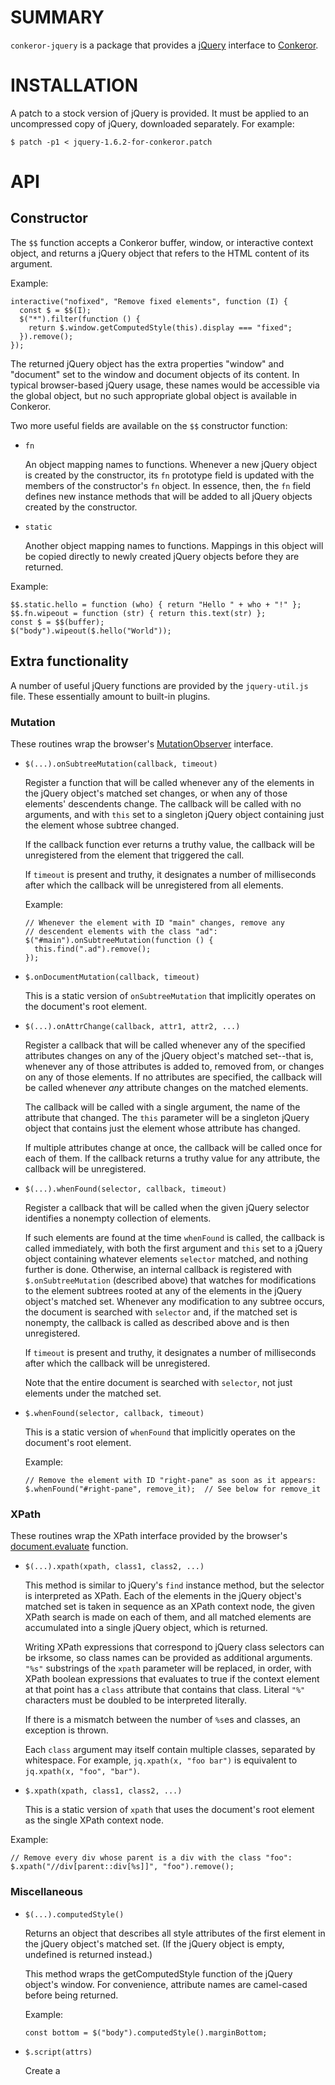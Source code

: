 # SUMMARY

`conkeror-jquery` is a package that provides a
[jQuery](http://jquery.com/) interface to
[Conkeror](http://conkeror.org/).

# INSTALLATION

A patch to a stock version of jQuery is provided.  It must be applied
to an uncompressed copy of jQuery, downloaded separately.  For example:

    $ patch -p1 < jquery-1.6.2-for-conkeror.patch

# API

## Constructor

The `$$` function accepts a Conkeror buffer, window, or interactive
context object, and returns a jQuery object that refers to the HTML
content of its argument.

Example:

    interactive("nofixed", "Remove fixed elements", function (I) {
      const $ = $$(I);
      $("*").filter(function () {
        return $.window.getComputedStyle(this).display === "fixed";
      }).remove();
    });

The returned jQuery object has the extra properties "window" and
"document" set to the window and document objects of its content.  In
typical browser-based jQuery usage, these names would be accessible
via the global object, but no such appropriate global object is
available in Conkeror.

Two more useful fields are available on the `$$` constructor function:

- `fn`

  An object mapping names to functions.  Whenever a new jQuery object
  is created by the constructor, its `fn` prototype field is updated
  with the members of the constructor's `fn` object.  In essence,
  then, the `fn` field defines new instance methods that will be added
  to all jQuery objects created by the constructor.
  
- `static`

  Another object mapping names to functions.  Mappings in this object
  will be copied directly to newly created jQuery objects before they
  are returned.
  
Example:

    $$.static.hello = function (who) { return "Hello " + who + "!" };
    $$.fn.wipeout = function (str) { return this.text(str) };
    const $ = $$(buffer);
    $("body").wipeout($.hello("World"));

## Extra functionality

A number of useful jQuery functions are provided by the
`jquery-util.js` file.  These essentially amount to built-in plugins.

### Mutation

These routines wrap the browser's
[MutationObserver](https://developer.mozilla.org/en-US/docs/Web/API/MutationObserver)
interface.

- `$(...).onSubtreeMutation(callback, timeout)`

  Register a function that will be called whenever any of the elements
  in the jQuery object's matched set changes, or when any of those
  elements' descendents change.  The callback will be called with no
  arguments, and with `this` set to a singleton jQuery object
  containing just the element whose subtree changed.
  
  If the callback function ever returns a truthy value, the callback
  will be unregistered from the element that triggered the call.
  
  If `timeout` is present and truthy, it designates a number of
  milliseconds after which the callback will be unregistered from all
  elements.
  
  Example:

      // Whenever the element with ID "main" changes, remove any
      // descendent elements with the class "ad":
      $("#main").onSubtreeMutation(function () {
        this.find(".ad").remove();
      });

- `$.onDocumentMutation(callback, timeout)`

  This is a static version of `onSubtreeMutation` that implicitly
  operates on the document's root element.
  
- `$(...).onAttrChange(callback, attr1, attr2, ...)`

  Register a callback that will be called whenever any of the
  specified attributes changes on any of the jQuery object's matched
  set--that is, whenever any of those attributes is added to, removed
  from, or changes on any of those elements.  If no attributes are
  specified, the callback will be called whenever *any* attribute
  changes on the matched elements.
  
  The callback will be called with a single argument, the name of the
  attribute that changed.  The `this` parameter will be a singleton
  jQuery object that contains just the element whose attribute has
  changed.
  
  If multiple attributes change at once, the callback will be called
  once for each of them.  If the callback returns a truthy value for
  any attribute, the callback will be unregistered.
  
- `$(...).whenFound(selector, callback, timeout)`

  Register a callback that will be called when the given jQuery
  selector identifies a nonempty collection of elements.
  
  If such elements are found at the time `whenFound` is called, the
  callback is called immediately, with both the first argument and
  `this` set to a jQuery object containing whatever elements
  `selector` matched, and nothing further is done.  Otherwise, an
  internal callback is registered with `$.onSubtreeMutation`
  (described above) that watches for modifications to the element
  subtrees rooted at any of the elements in the jQuery object's
  matched set.  Whenever any modification to any subtree occurs,
  the document is searched with `selector` and, if the matched set is
  nonempty, the callback is called as described above and is then
  unregistered.
  
  If `timeout` is present and truthy, it designates a number of
  milliseconds after which the callback will be unregistered.
  
  Note that the entire document is searched with `selector`, not just
  elements under the matched set.
  
- `$.whenFound(selector, callback, timeout)`

  This is a static version of `whenFound` that implicitly operates on
  the document's root element.
  
  Example:
  
      // Remove the element with ID "right-pane" as soon as it appears:
      $.whenFound("#right-pane", remove_it);  // See below for remove_it

### XPath

These routines wrap the XPath interface provided by the browser's
[document.evaluate](https://developer.mozilla.org/en-US/docs/Web/API/Document/evaluate) function.

- `$(...).xpath(xpath, class1, class2, ...)`

  This method is similar to jQuery's `find` instance method, but the
  selector is interpreted as XPath.  Each of the elements in the
  jQuery object's matched set is taken in sequence as an XPath context
  node, the given XPath search is made on each of them, and all
  matched elements are accumulated into a single jQuery object, which
  is returned.
  
  Writing XPath expressions that correspond to jQuery class selectors
  can be irksome, so class names can be provided as additional
  arguments.  `"%s"` substrings of the `xpath` parameter will be
  replaced, in order, with XPath boolean expressions that evaluates to
  true if the context element at that point has a `class` attribute
  that contains that class.  Literal `"%"` characters must be doubled
  to be interpreted literally.
  
  If there is a mismatch between the number of `%s`es and classes, an
  exception is thrown.
  
  Each `class` argument may itself contain multiple classes, separated
  by whitespace.  For example, `jq.xpath(x, "foo bar")` is equivalent
  to `jq.xpath(x, "foo", "bar")`.

- `$.xpath(xpath, class1, class2, ...)`

  This is a static version of `xpath` that uses the document's root
  element as the single XPath context node.
  
Example:

    // Remove every div whose parent is a div with the class "foo":
    $.xpath("//div[parent::div[%s]]", "foo").remove();

### Miscellaneous

- `$(...).computedStyle()`

  Returns an object that describes all style attributes of the first
  element in the jQuery object's matched set.  (If the jQuery object
  is empty, undefined is returned instead.)
  
  This method wraps the getComputedStyle function of the jQuery
  object's window.  For convenience, attribute names are camel-cased
  before being returned.
  
  Example:
  
      const bottom = $("body").computedStyle().marginBottom;

- `$.script(attrs)`

  Create a <script> element with the given attributes, if any.  If no
  "type" attribute is explicitly provided, the type "text/javascript"
  is used.
  
  Example:
  
      $.script().text("alert('Hello world!')").appendTo("head");
      $.script({ src: "localhost:8000/script.js"}).appendTo("head");
    
- `$.repeat(maxtimes, delay, callback)`

  Call the provided callback function up to maxtimes times, with delay
  microseconds between each call, until it returns a truthy value OR
  an object with a zero length attribute (such as an empty jQuery
  object).  The callback's "this" will be the same jQuery constructor
  object on which repeat was called.
  
  This function was historically used to repeatedly check for the
  presence of elements dynamically added after page load, but the
  document mutation interface described above is better for this.
  
- `$(...).clickthis()`

  Calls the native DOM click() method on each element in the jQuery
  object's matched set.

- `remove_it(arg)`

  Calls the remove method of arg with no arguments and returns
  nothing.
  
  This is a global function that is a convenient callback for
  `whenFound`, above.
